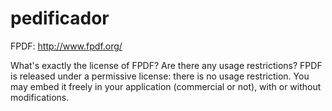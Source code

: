 # pedificador

FPDF: http://www.fpdf.org/

What's exactly the license of FPDF? Are there any usage restrictions?
FPDF is released under a permissive license: there is no usage restriction. You may embed it freely in your application (commercial or not), with or without modifications.
